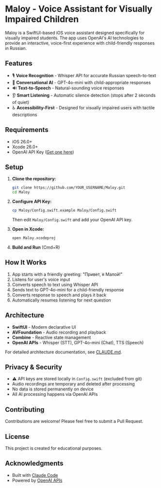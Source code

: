 # Maloy - Voice Assistant for Visually Impaired Children

Maloy is a SwiftUI-based iOS voice assistant designed specifically for visually impaired students. The app uses OpenAI's AI technologies to provide an interactive, voice-first experience with child-friendly responses in Russian.

## Features

- 🎙️ **Voice Recognition** - Whisper API for accurate Russian speech-to-text
- 💬 **Conversational AI** - GPT-4o-mini with child-appropriate responses
- 🔊 **Text-to-Speech** - Natural-sounding voice responses
- 👂 **Smart Listening** - Automatic silence detection (stops after 2 seconds of quiet)
- ♿ **Accessibility-First** - Designed for visually impaired users with tactile descriptions

## Requirements

- iOS 26.0+
- Xcode 26.0+
- OpenAI API Key ([Get one here](https://platform.openai.com/api-keys))

## Setup

1. **Clone the repository:**
   ```bash
   git clone https://github.com/YOUR_USERNAME/Maloy.git
   cd Maloy
   ```

2. **Configure API Key:**
   ```bash
   cp Maloy/Config.swift.example Maloy/Config.swift
   ```

   Then edit `Maloy/Config.swift` and add your OpenAI API key.

3. **Open in Xcode:**
   ```bash
   open Maloy.xcodeproj
   ```

4. **Build and Run** (Cmd+R)

## How It Works

1. App starts with a friendly greeting: "Привет, я Малой!"
2. Listens for user's voice input
3. Converts speech to text using Whisper API
4. Sends text to GPT-4o-mini for a child-friendly response
5. Converts response to speech and plays it back
6. Automatically resumes listening for next question

## Architecture

- **SwiftUI** - Modern declarative UI
- **AVFoundation** - Audio recording and playback
- **Combine** - Reactive state management
- **OpenAI APIs** - Whisper (STT), GPT-4o-mini (Chat), TTS (Speech)

For detailed architecture documentation, see [CLAUDE.md](CLAUDE.md).

## Privacy & Security

- ⚠️ API keys are stored locally in `Config.swift` (excluded from git)
- Audio recordings are temporary and deleted after processing
- No data is stored permanently on device
- All AI processing happens via OpenAI APIs

## Contributing

Contributions are welcome! Please feel free to submit a Pull Request.

## License

This project is created for educational purposes.

## Acknowledgments

- Built with [Claude Code](https://claude.com/claude-code)
- Powered by [OpenAI APIs](https://platform.openai.com/)
